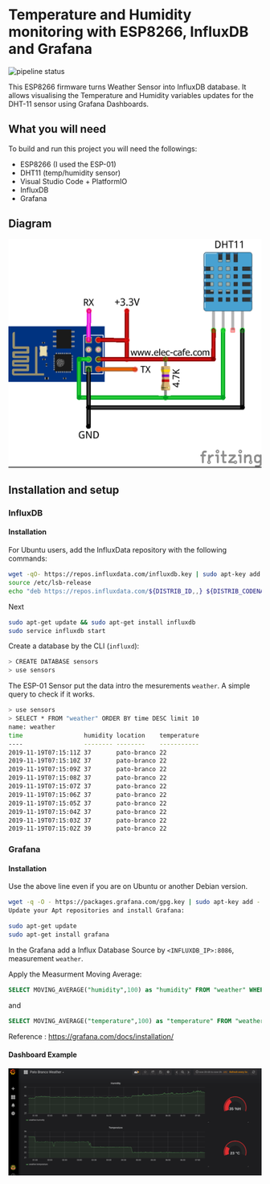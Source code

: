 # Temperature and Humidity monitoring with ESP8266, InfluxDB and Grafana
![pipeline status](https://gitlab.com/cursoseaulas/esp-influxdb/badges/master/pipeline.svg)

This ESP8266 firmware turns Weather Sensor into InfluxDB database. It allows visualising the Temperature and Humidity variables updates for the DHT-11 sensor using Grafana Dashboards.

## What you will need
To build and run this project you will need the followings:

* ESP8266 (I used the ESP-01)
* DHT11 (temp/humidity sensor)
* Visual Studio Code + PlatformIO
* InfluxDB
* Grafana

## Diagram

![Circuit](./figures/esquema.png)

## Installation and setup

### InfluxDB
#### Installation

For Ubuntu users, add the InfluxData repository with the following commands:

```bash
wget -qO- https://repos.influxdata.com/influxdb.key | sudo apt-key add -
source /etc/lsb-release
echo "deb https://repos.influxdata.com/${DISTRIB_ID,,} ${DISTRIB_CODENAME} stable" | sudo tee /etc/apt/sources.list.d/influxdb.list
```

Next

```bash
sudo apt-get update && sudo apt-get install influxdb
sudo service influxdb start
```

Create a database by the CLI (`influxd`):

```bash
> CREATE DATABASE sensors
> use sensors
```

The ESP-01 Sensor put the data intro the mesurements `weather`. A simple query to check if it works.

```bash
> use sensors
> SELECT * FROM "weather" ORDER BY time DESC limit 10
name: weather
time                 humidity location    temperature
----                 -------- --------    -----------
2019-11-19T07:15:11Z 37       pato-branco 22
2019-11-19T07:15:10Z 37       pato-branco 22
2019-11-19T07:15:09Z 37       pato-branco 22
2019-11-19T07:15:08Z 37       pato-branco 22
2019-11-19T07:15:07Z 37       pato-branco 22
2019-11-19T07:15:06Z 37       pato-branco 22
2019-11-19T07:15:05Z 37       pato-branco 22
2019-11-19T07:15:04Z 37       pato-branco 22
2019-11-19T07:15:03Z 37       pato-branco 22
2019-11-19T07:15:02Z 39       pato-branco 22

```

### Grafana

#### Installation
Use the above line even if you are on Ubuntu or another Debian version.

```bash
wget -q -O - https://packages.grafana.com/gpg.key | sudo apt-key add -
Update your Apt repositories and install Grafana:
```

```bash
sudo apt-get update
sudo apt-get install grafana
```

In the Grafana add a Influx Database Source by `<INFLUXDB_IP>:8086`, measurement `weather`.

Apply the Measurment Moving Average:
```sql
SELECT MOVING_AVERAGE("humidity",100) as "humidity" FROM "weather" WHERE $timeFilter
```

and

```sql
SELECT MOVING_AVERAGE("temperature",100) as "temperature" FROM "weather" WHERE $timeFilter
```

Reference : https://grafana.com/docs/installation/

#### Dashboard Example

![Simple Dashboard](./figures/grafana.png)
